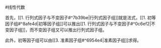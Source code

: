#线性代数 

首先，[[1. 行列式因子与不变因子#^7b39be|行列式因子组]]就是法式，[[1. 初等因子组#^8afe4d|初等因子组]]可以推出[[1. 行列式因子与不变因子#^0c6ef2|不变因子组]]，而不变因子组又可以推出行列式因子组。

此外，初等因子组可以由[[3. 准素因子组#^6954e4|准素因子组]]求得。